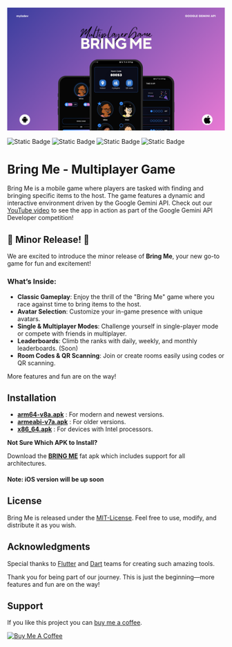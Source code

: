 ![Screens](Mockup.png)

![Static Badge](https://img.shields.io/badge/release_-v1.0.0-blue)
![Static Badge](https://img.shields.io/badge/license_-MIT-red)
![Static Badge](https://img.shields.io/badge/open_-source-cFpmZy)
![Static Badge](https://img.shields.io/badge/gemini-api-d920e3)

# Bring Me - Multiplayer Game

Bring Me is a mobile game where players are tasked with finding and bringing specific items to the host. The game features a dynamic and interactive environment driven by the Google Gemini API. Check out our [YouTube video](https://www.youtube.com/watch?v=dnjS-gkLxPo) to see the app in action as part of the Google Gemini API Developer competition!

## 🎉 Minor Release! 🎉
We are excited to introduce the minor release of **Bring Me**, your new go-to game for fun and excitement! 

### What’s Inside:
- **Classic Gameplay**: Enjoy the thrill of the "Bring Me" game where you race against time to bring items to the host.
- **Avatar Selection**: Customize your in-game presence with unique avatars.
- **Single & Multiplayer Modes**: Challenge yourself in single-player mode or compete with friends in multiplayer.
- **Leaderboards**: Climb the ranks with daily, weekly, and monthly leaderboards. (Soon)
- **Room Codes & QR Scanning**: Join or create rooms easily using codes or QR scanning.

More features and fun are on the way! 

## Installation

- [**arm64-v8a.apk**](https://github.com/mylzdev/bring-me/releases/download/v1.0.0/app-arm64-v8a-release.apk) : For modern and newest versions.
- [**armeabi-v7a.apk**](https://github.com/mylzdev/bring-me/releases/download/v1.0.0/app-armeabi-v7a-release.apk) : For older versions.
- [**x86_64.apk**](https://github.com/mylzdev/bring-me/releases/download/v1.0.0/app-x86_64-release.apk) : For devices with Intel processors.

**Not Sure Which APK to Install?** 

Download the [**BRING ME**](https://github.com/mylzdev/bring-me/releases/download/v1.0.0/bring-me.apk) fat apk which includes support for all architectures.

#### Note: iOS version will be up soon

## License

Bring Me is released under the [MIT-License](LICENSE). Feel free to use, modify, and distribute it as you wish. 

## Acknowledgments

Special thanks to [Flutter](https://flutter.dev/) and [Dart](https://dart.dev/) teams for creating such amazing tools. 

Thank you for being part of our journey. This is just the beginning—more features and fun are on the way! 

## Support

If you like this project you can [buy me a coffee](https://buymeacoffee.com/bsemcmoralf).

<a href="https://buymeacoffee.com/bsemcmoralf" target="_blank"><img src="https://cdn.buymeacoffee.com/buttons/v2/default-yellow.png" alt="Buy Me A Coffee" style="height: 60px !important;width: 217px !important;" ></a>
